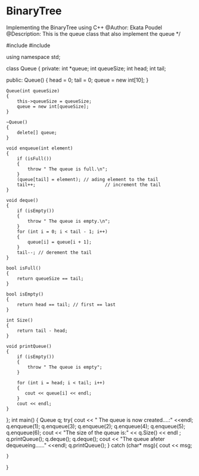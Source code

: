# BinaryTree
Implementing the BinaryTree using C++
@Author: Ekata Poudel
@Description: This is the queue class that also implement the queue
*/

#include <iostream>
#include <array>

using namespace std;

class Queue
{
private:
    int *queue;
    int queueSize;
    int head;
    int tail;

public:
    Queue()
    {
        head = 0;
        tail = 0;
        queue = new int[10];
    }

    Queue(int queueSize)
    {
        this->queueSize = queueSize;
        queue = new int[queueSize];
    }

    ~Queue()
    {
        delete[] queue;
    }

    void enqueue(int element)
    {
        if (isFull())
        {
            throw " The queue is full.\n";
        }
        (queue[tail] = element); // ading element to the tail
        tail++;                          // increment the tail
    }

    void deque()
    {
        if (isEmpty())
        {
            throw " The queue is empty.\n";
        }
        for (int i = 0; i < tail - 1; i++)
        {
            queue[i] = queue[i + 1];
        }
        tail--; // derement the tail
    }

    bool isFull()
    {
        return queueSize == tail;
    }

    bool isEmpty()
    {
        return head == tail; // first == last
    }

    int Size()
    {
        return tail - head;
    }

    void printQueue()
    {
        if (isEmpty())
        {
            throw " The queue is empty";
        }

        for (int i = head; i < tail; i++)
        {
           cout << queue[i] << endl;
        }
        cout << endl;
    }
};
int main()
{
    Queue q;
    try{
    cout << " The queue is now created....:" <<endl;
    q.enqueue(1);
    q.enqueue(3);
    q.enqueue(2);
    q.enqueue(4);
    q.enqueue(5);
    q.enqueue(6);
    cout << "The size of the queue is:" << q.Size() << endl ;
    q.printQueue();
    q.deque();
    q.deque();
    cout << "The queue afeter dequeueing......" <<endl;
    q.printQueue();
    } catch (char* msg){
        cout << msg;

    }

}
